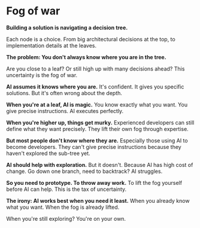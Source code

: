 # Fog of war

**Building a solution is navigating a decision tree.**

Each node is a choice. From big architectural decisions at the top, to implementation details at the leaves.


**The problem: You don't always know where you are in the tree.**

Are you close to a leaf? Or still high up with many decisions ahead?
This uncertainty is the fog of war.


**AI assumes it knows where you are.**
It's confident. It gives you specific solutions.
But it's often wrong about the depth.


**When you're at a leaf, AI is magic.**
You know exactly what you want. You give precise instructions.
AI executes perfectly.


**When you're higher up, things get murky.**
Experienced developers can still define what they want precisely.
They lift their own fog through expertise.


**But most people don't know where they are.**
Especially those using AI to become developers.
They can't give precise instructions because they haven't explored the sub-tree yet.


**AI should help with exploration.**
But it doesn't. Because AI has high cost of change.
Go down one branch, need to backtrack? AI struggles.


**So you need to prototype. To throw away work.**
To lift the fog yourself before AI can help.
This is the tax of uncertainty.


**The irony: AI works best when you need it least.**
When you already know what you want.
When the fog is already lifted.

When you're still exploring? You're on your own.
